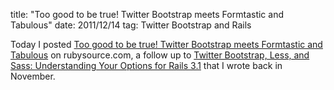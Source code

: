 title: "Too good to be true! Twitter Bootstrap meets Formtastic and Tabulous"
date: 2011/12/14
tag: Twitter Bootstrap and Rails

Today I posted [Too good to be true! Twitter Bootstrap meets Formtastic and Tabulous](http://rubysource.com/too-good-to-be-true-twitter-bootstrap-meets-formtastic-and-tabulous) on rubysource.com, a follow up to [Twitter Bootstrap, Less, and Sass: Understanding Your Options for Rails 3.1](http://rubysource.com/twitter-bootstrap-less-and-sass-understanding-your-options-for-rails-3-1/) that I wrote back in November.
